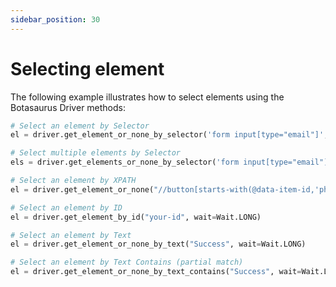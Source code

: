 ```yaml
---
sidebar_position: 30
---
```


# Selecting element

The following example illustrates how to select elements using the Botasaurus Driver methods:


```python 
# Select an element by Selector
el = driver.get_element_or_none_by_selector('form input[type="email"]', Wait.LONG)

# Select multiple elements by Selector
els = driver.get_elements_or_none_by_selector('form input[type="email"]', Wait.LONG)

# Select an element by XPATH
el = driver.get_element_or_none("//button[starts-with(@data-item-id,'phone')]")

# Select an element by ID
el = driver.get_element_by_id("your-id", wait=Wait.LONG)

# Select an element by Text
el = driver.get_element_or_none_by_text("Success", wait=Wait.LONG)

# Select an element by Text Contains (partial match)
el = driver.get_element_or_none_by_text_contains("Success", wait=Wait.LONG)

```

